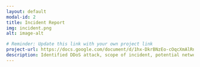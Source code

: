 ```yaml
---
layout: default
modal-id: 2
title: Incident Report
img: incident.png
alt: image-alt

# Reminder: Update this link with your own project link
project-url: https://docs.google.com/document/d/1hx-DkrBNzEo-cOqcXmAlRnPJg8IjJzh-U2MyqbHdYiU/edit?usp=sharing
description: Identified DDoS attack, scope of incident, potential network vulnerabilities and protection measures, and properly documented analysis and recovery plans in order to restore normal operations and maintain alignment with NIST CSF best practices.
---
```

